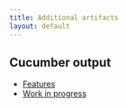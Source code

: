 ```yaml
---
title: Additional artifacts
layout: default
---
```


## Cucumber output

* [Features](features.html)
* [Work in progress](wip.html)

